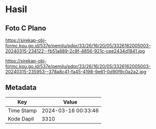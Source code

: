 # Hasil

## Foto C Plano

https://sirekap-obj-formc.kpu.go.id/537e/pemilu/pdpr/33/26/16/20/05/3326162005003-20240315-234122--fb51a889-2c8f-4856-921c-cee2434d1841.jpg

https://sirekap-obj-formc.kpu.go.id/537e/pemilu/pdpr/33/26/16/20/05/3326162005003-20240315-235953--378a8c41-fa45-4198-9e61-0d90f9c0a2a2.jpg


## Metadata

| Key        | Value               |
| ---------- | ------------------- |
| Time Stamp | 2024-03-16 00:33:46 |
| Kode Dapil | 3310                |




